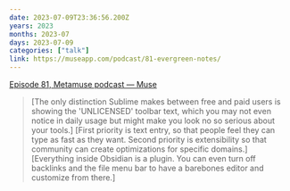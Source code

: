 ```yaml
---
date: 2023-07-09T23:36:56.200Z
years: 2023
months: 2023-07
days: 2023-07-09
categories: ["talk"]
link: https://museapp.com/podcast/81-evergreen-notes/
---
```

[Episode 81, Metamuse podcast — Muse](https://museapp.com/podcast/81-evergreen-notes/)

> [The only distinction Sublime makes between free and paid users is showing the 'UNLICENSED' toolbar text, which you may not even notice in daily usage but might make you look no so serious about your tools.]
> [First priority is text entry, so that people feel they can type as fast as they want. Second priority is extensibility so that community can create optimizations for specific domains.]
> [Everything inside Obsidian is a plugin. You can even turn off backlinks and the file menu bar to have a barebones editor and customize from there.]
